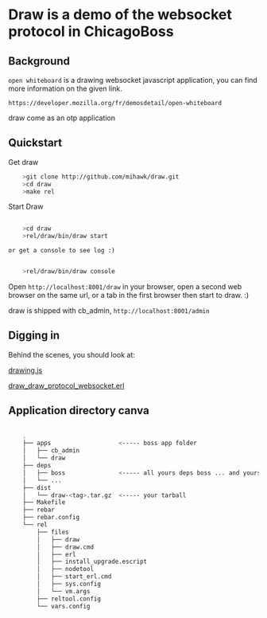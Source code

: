 Draw is a demo of the websocket protocol in ChicagoBoss
=======================================================

Background
----------

`open whiteboard` is a drawing websocket javascript application,
you can find more information on the given link. 

    https://developer.mozilla.org/fr/demosdetail/open-whiteboard


draw come as an otp application

Quickstart
----------

Get draw

```sh
    >git clone http://github.com/mihawk/draw.git
    >cd draw
    >make rel
```
    
Start Draw

```sh
    
    >cd draw
    >rel/draw/bin/draw start

```
    or get a console to see log :)

```bash

    >rel/draw/bin/draw console     

```
    

Open `http://localhost:8001/draw` in your browser, 
open a second web browser on the same url, or a tab
in the first browser then start to draw. :) 

draw is shipped with cb_admin, `http://localhost:8001/admin`


Digging in
----------

Behind the scenes, you should look at:
    
[drawing.js](https://github.com/mihawk/draw/blob/master/apps/draw/priv/static/drawings.js#L11)

[draw_draw_protocol_websocket.erl](https://github.com/mihawk/draw/blob/master/apps/draw/src/websocket/draw_draw_protocol_websocket.erl)

Application directory canva
---------------------------


```sh

    .
    ├── apps                   <----- boss app folder
    │   ├── cb_admin
    │   └── draw
    ├── deps
    │   ├── boss               <----- all yours deps boss ... and yours
    │   └── ...
    ├── dist
    │   └── draw-<tag>.tar.gz  <----- your tarball
    ├── Makefile
    ├── rebar
    ├── rebar.config
    └── rel
        ├── files  
        │   ├── draw
        │   ├── draw.cmd
        │   ├── erl
        │   ├── install_upgrade.escript
        │   ├── nodetool
        │   ├── start_erl.cmd
        │   ├── sys.config
        │   └── vm.args
        ├── reltool.config
        └── vars.config

```
